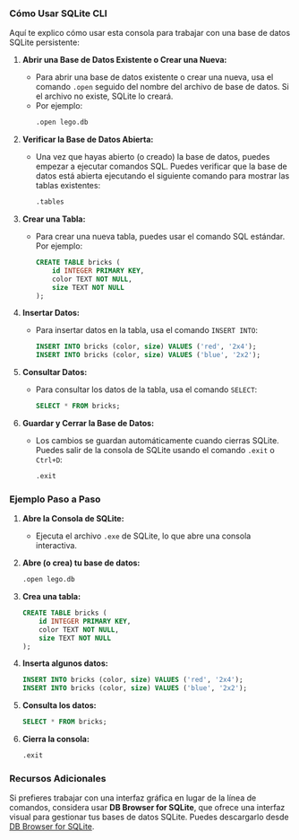 ### Cómo Usar SQLite CLI

Aquí te explico cómo usar esta consola para trabajar con una base de datos SQLite persistente:

1. **Abrir una Base de Datos Existente o Crear una Nueva:**
   - Para abrir una base de datos existente o crear una nueva, usa el comando `.open` seguido del nombre del archivo de base de datos. Si el archivo no existe, SQLite lo creará.
   - Por ejemplo:
     ```sh
     .open lego.db
     ```

2. **Verificar la Base de Datos Abierta:**
   - Una vez que hayas abierto (o creado) la base de datos, puedes empezar a ejecutar comandos SQL. Puedes verificar que la base de datos está abierta ejecutando el siguiente comando para mostrar las tablas existentes:
     ```sh
     .tables
     ```

3. **Crear una Tabla:**
   - Para crear una nueva tabla, puedes usar el comando SQL estándar. Por ejemplo:
     ```sql
     CREATE TABLE bricks (
         id INTEGER PRIMARY KEY,
         color TEXT NOT NULL,
         size TEXT NOT NULL
     );
     ```

4. **Insertar Datos:**
   - Para insertar datos en la tabla, usa el comando `INSERT INTO`:
     ```sql
     INSERT INTO bricks (color, size) VALUES ('red', '2x4');
     INSERT INTO bricks (color, size) VALUES ('blue', '2x2');
     ```

5. **Consultar Datos:**
   - Para consultar los datos de la tabla, usa el comando `SELECT`:
     ```sql
     SELECT * FROM bricks;
     ```

6. **Guardar y Cerrar la Base de Datos:**
   - Los cambios se guardan automáticamente cuando cierras SQLite. Puedes salir de la consola de SQLite usando el comando `.exit` o `Ctrl+D`:
     ```sh
     .exit
     ```

### Ejemplo Paso a Paso

1. **Abre la Consola de SQLite:**
   - Ejecuta el archivo `.exe` de SQLite, lo que abre una consola interactiva.

2. **Abre (o crea) tu base de datos:**
   ```sh
   .open lego.db
   ```

3. **Crea una tabla:**
   ```sql
   CREATE TABLE bricks (
       id INTEGER PRIMARY KEY,
       color TEXT NOT NULL,
       size TEXT NOT NULL
   );
   ```

4. **Inserta algunos datos:**
   ```sql
   INSERT INTO bricks (color, size) VALUES ('red', '2x4');
   INSERT INTO bricks (color, size) VALUES ('blue', '2x2');
   ```

5. **Consulta los datos:**
   ```sql
   SELECT * FROM bricks;
   ```

6. **Cierra la consola:**
   ```sh
   .exit
   ```

### Recursos Adicionales

Si prefieres trabajar con una interfaz gráfica en lugar de la línea de comandos, considera usar **DB Browser for SQLite**, que ofrece una interfaz visual para gestionar tus bases de datos SQLite. Puedes descargarlo desde [DB Browser for SQLite](https://sqlitebrowser.org/dl/).

